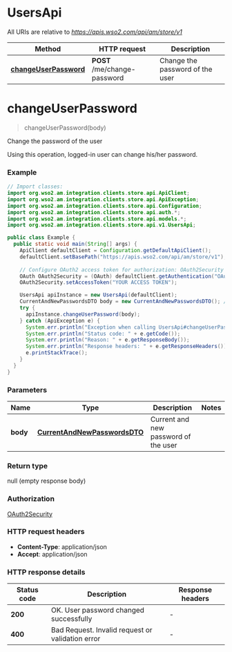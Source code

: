 # UsersApi

All URIs are relative to *https://apis.wso2.com/api/am/store/v1*

Method | HTTP request | Description
------------- | ------------- | -------------
[**changeUserPassword**](UsersApi.md#changeUserPassword) | **POST** /me/change-password | Change the password of the user


<a name="changeUserPassword"></a>
# **changeUserPassword**
> changeUserPassword(body)

Change the password of the user

Using this operation, logged-in user can change his/her password. 

### Example
```java
// Import classes:
import org.wso2.am.integration.clients.store.api.ApiClient;
import org.wso2.am.integration.clients.store.api.ApiException;
import org.wso2.am.integration.clients.store.api.Configuration;
import org.wso2.am.integration.clients.store.api.auth.*;
import org.wso2.am.integration.clients.store.api.models.*;
import org.wso2.am.integration.clients.store.api.v1.UsersApi;

public class Example {
  public static void main(String[] args) {
    ApiClient defaultClient = Configuration.getDefaultApiClient();
    defaultClient.setBasePath("https://apis.wso2.com/api/am/store/v1");
    
    // Configure OAuth2 access token for authorization: OAuth2Security
    OAuth OAuth2Security = (OAuth) defaultClient.getAuthentication("OAuth2Security");
    OAuth2Security.setAccessToken("YOUR ACCESS TOKEN");

    UsersApi apiInstance = new UsersApi(defaultClient);
    CurrentAndNewPasswordsDTO body = new CurrentAndNewPasswordsDTO(); // CurrentAndNewPasswordsDTO | Current and new password of the user 
    try {
      apiInstance.changeUserPassword(body);
    } catch (ApiException e) {
      System.err.println("Exception when calling UsersApi#changeUserPassword");
      System.err.println("Status code: " + e.getCode());
      System.err.println("Reason: " + e.getResponseBody());
      System.err.println("Response headers: " + e.getResponseHeaders());
      e.printStackTrace();
    }
  }
}
```

### Parameters

Name | Type | Description  | Notes
------------- | ------------- | ------------- | -------------
 **body** | [**CurrentAndNewPasswordsDTO**](CurrentAndNewPasswordsDTO.md)| Current and new password of the user  |

### Return type

null (empty response body)

### Authorization

[OAuth2Security](../README.md#OAuth2Security)

### HTTP request headers

 - **Content-Type**: application/json
 - **Accept**: application/json

### HTTP response details
| Status code | Description | Response headers |
|-------------|-------------|------------------|
**200** | OK. User password changed successfully |  -  |
**400** | Bad Request. Invalid request or validation error  |  -  |

